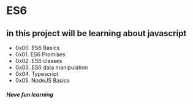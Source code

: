 # ES6
## in this project will be learning about javascript
* 0x00. ES6 Basics
* 0x01. ES6 Promises
* 0x02. ES6 classes
* 0x03. ES6 data manipulation
* 0x04. Typescript
* 0x05. NodeJS Basics
##### Have fun learning

